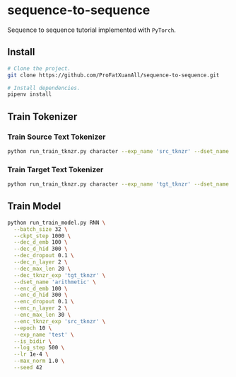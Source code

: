 # sequence-to-sequence

Sequence to sequence tutorial implemented with `PyTorch`.

## Install

```sh
# Clone the project.
git clone https://github.com/ProFatXuanAll/sequence-to-sequence.git

# Install dependencies.
pipenv install
```

## Train Tokenizer

### Train Source Text Tokenizer

```sh
python run_train_tknzr.py character --exp_name 'src_tknzr' --dset_name 'arithmetic.src' --min_count 1 --n_vocab 50 --is_cased
```

### Train Target Text Tokenizer

```sh
python run_train_tknzr.py character --exp_name 'tgt_tknzr' --dset_name 'arithmetic.tgt' --min_count 1 --n_vocab 50 --is_cased
```

## Train Model

```sh
python run_train_model.py RNN \
  --batch_size 32 \
  --ckpt_step 1000 \
  --dec_d_emb 100 \
  --dec_d_hid 300 \
  --dec_dropout 0.1 \
  --dec_n_layer 2 \
  --dec_max_len 20 \
  --dec_tknzr_exp 'tgt_tknzr' \
  --dset_name 'arithmetic' \
  --enc_d_emb 100 \
  --enc_d_hid 300 \
  --enc_dropout 0.1 \
  --enc_n_layer 2 \
  --enc_max_len 30 \
  --enc_tknzr_exp 'src_tknzr' \
  --epoch 10 \
  --exp_name 'test' \
  --is_bidir \
  --log_step 500 \
  --lr 1e-4 \
  --max_norm 1.0 \
  --seed 42
```
